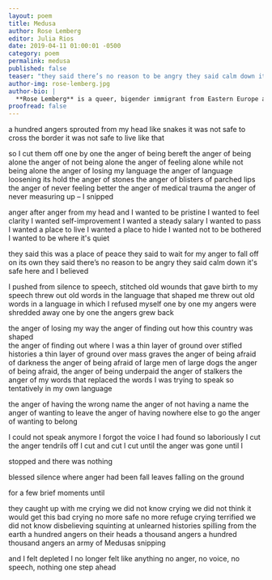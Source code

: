 ```yaml
---
layout: poem
title: Medusa
author: Rose Lemberg
editor: Julia Rios
date: 2019-04-11 01:00:01 -0500
category: poem
permalink: medusa
published: false
teaser: "they said there’s no reason to be angry they said calm down it's safe here"
author-img: rose-lemberg.jpg
author-bio: |
  **Rose Lemberg** is a queer, bigender immigrant from Eastern Europe and Israel to the US. Their writing has appeared in _Beneath Ceaseless Skies_, _Lightspeed_'s _Queers Destroy Science Fiction_, _Uncanny Magazine_, _Strange Horizons_, and many other venues. Rose's work has been a finalist for the Nebula, Crawford, and other awards. Their novella _The Four Profound Weaves_ is forthcoming from Tachyon Press. You can find more of their work on Patreon: [http://patreon.com/roselemberg](http://patreon.com/roselemberg)
proofread: false
---
```


a hundred angers sprouted from my head like snakes
it was not safe to cross the border
it was not safe to live like that

so I cut them off one by one
the anger of being bereft the anger of being alone
the anger of not being alone the anger of feeling alone while not being alone
the anger of losing my language the anger of language loosening its hold
the anger of stones the anger of blisters of parched lips
the anger of never feeling better the anger of medical trauma the anger of never measuring up – I snipped

anger after anger from my head and I wanted
to be pristine I wanted to feel clarity I wanted self-improvement I wanted a steady salary
I wanted to pass I wanted a place to live I wanted a place to hide
I wanted not to be bothered I wanted to be where it's quiet

they said this was a place of peace they said to wait for my anger to fall off on its own
they said there’s no reason to be angry they said calm down it's safe here and I
believed

I pushed from silence to speech, stitched old wounds that gave birth to my speech
threw out old words in the language that shaped me threw out old words in a language in which I refused myself
one by one my angers were shredded away
one by one the angers grew back

the anger of losing my way the anger of finding out how this country was shaped  
the anger of finding out where I was a thin layer of ground over stifled histories a thin layer of ground over mass graves
the anger of being afraid of darkness the anger of being afraid of large men of large dogs
the anger of being afraid, the anger of being underpaid the anger of stalkers
the anger of my words that replaced the words I was trying to speak so tentatively in my own language

the anger of having the wrong name the anger of not having a name
the anger of wanting to leave the anger of having nowhere else to go the anger of wanting to belong

I could not speak anymore I forgot the voice I had found so laboriously
I cut the anger tendrils off
I cut and cut I cut until the anger was gone until I

stopped
and there was nothing

blessed silence where anger had been
fall leaves falling on the ground

for a few brief moments until

they caught up with me
crying we did not know crying we did not think it would get this bad
crying no more safe no more refuge crying terrified we did not know
disbelieving squinting at unlearned histories spilling from the earth
a hundred angers on their heads a thousand angers a hundred thousand angers an army of Medusas
snipping

and I felt
depleted I
no longer felt like anything
no anger, no voice, no speech, nothing
one step ahead
